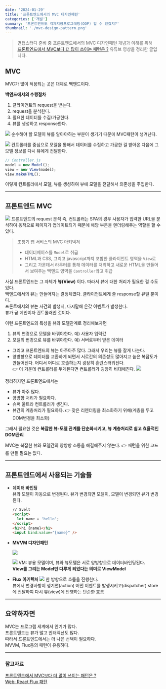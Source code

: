 ```yaml
---
date: '2024-01-29'
title: '프론트엔드에서의 MVC 디자인패턴'
categories: ['개발']
summary: '프론트엔드도 객체지향프로그래밍(OOP) 할 수 있겠지?'
thumbnail: './mvc-design-pattern.png'
---
```


> 면접스터디 준비 중 프론트엔드에서의 MVC 디자인패턴 개념과 이해를 위해  
> [프론트엔드에서 MVC보다 더 많이 쓰이는 패턴은 ?](https://youtu.be/Y5vOfv67h8A?si=KjhtHK6-t-UISreA) 유튜브 영상을 정리한 글입니다.

## MVC

MVC가 많이 적용되는 곳은 대체로 백엔드이다.

**백엔드에서의 수행절차**

1. 클라이언트의 request을 받는다.
2. request을 분석한다.
3. 필요한 데이터를 수집/가공한다.
4. 뷰를 생성하고 response한다.

![](https://i.imgur.com/Twq5VA3.png)
순수해야 할 모델이 뷰를 알아야하는 부분이 생기기 때문에 MVC패턴이 생겨난다.

![](https://i.imgur.com/7PVVBx8.png)
컨트롤러를 중심으로 모델을 통해서 데이터를 수집하고 가공한 걸 받아온 다음에 그 모델 정보를 다시 뷰에게 전달한다.

```js
// Controller.js
model = new Model();
view = new View(model);
view.makeHTML();
```

이렇게 컨트롤러에서 모델, 뷰를 생성하여 뷰에 모델을 전달해서 의존성을 주입한다.

---

## 프론트엔드 MVC

![](https://i.imgur.com/0kSSXQt.png)
프론트엔드의 request 분석 즉, 컨트롤러는 SPA의 경우 사용자가 입력한 URL을 분석하여 동적으로 페이지가 업데이트되기 때문에 해당 부분을 렌더링해주는 역할을 할 수 있다.

> 초창기 웹 서비스의 MVC 아키텍쳐
>
> - 데이터베이스를 `Model`로 취급
> - HTML과 CSS, 그리고 javascript까지 포함한 클라이언트 영역을 `View`로
> - 그리고 가운데서 라우터를 통해 데이터를 처리하고 새로운 HTML을 만들어서 보여주는 백엔드 영역을 `Controller`라고 취급

사실 프론트엔드는 그 자체가 **뷰(View)** 이다. 따라서 뷰에 대한 처리가 필요한 걸 수도 있다.  
백엔드에서의 뷰는 만들어지는 결정체였다. 클라이언트에게 줄 response할 뷰일 뿐이다.  
프론트에서의 뷰는 사건의 발생지, 다시말해 온갖 이벤트가 발생한다.  
뷰가 곧 메인이자 컨트롤러인 것이다.

이런 프론트엔드의 특성을 뷰와 모델관계로 정리해보자면

1. 뷰의 변경으로 모델을 바꿔야한다. 예) 사용자 입력값
2. 모델의 변경으로 뷰를 바꿔야한다. 예) 서버로부터 받은 데이터

- 그리고 프론트엔드의 뷰는 아주아주 많다. 그래서 우리는 뷰를 잘게 나눈다.
- 양방향으로 데이터를 교환하게 되면서 서로간의 의존성도 많아지고 높은 복잡도가 만들어진다. 어디서 어디로 호출하는지 굉장히 혼란스러워진다.  
  👉 이 가운데 컨트롤러를 두게된다면 컨트롤러가 굉장히 비대해진다.
  ![](https://i.imgur.com/ue4lOoE.png)

정리하자면 프론트엔드에서는

- 뷰가 아주 많다.
- 양방향 처리가 필요하다.
- 슈퍼 울트라 컨트롤러가 생긴다.
- 뷰간의 계층처리가 필요하다. 👉 잦은 리렌더링을 최소화하기 위해(계층을 두고 DOM변경을 최소화)

그래서 필요한 것은 **복잡한 뷰-모델 관계를 단순화시키고, 뷰 계층처리로 쉽고 효율적인 DOM관리**

MVC는 복잡한 뷰와 모델간의 양방향 소통을 해결해주지 않는다. 👉 패턴을 위한 코드를 만들 필요는 없다.

---

## 프론트엔드에서 사용되는 기술들

- **데이터 바인딩**  
  뷰와 모델이 자동으로 변경된다. 뷰가 변경되면 모델이, 모델이 변경되면 뷰가 변경된다.

  ```html
  // Svelt
  <script>
    let name = 'hello';
  </script>
  <h1>hi {name}</h1>
  <input bind:value="{name}" />
  ```

- **MVVM 디자인패턴**

  ![](https://i.imgur.com/ZM4L2Z3.png)

  ![](https://i.imgur.com/yl0VOk8.png)
  VM: 뷰용 모델이며, 뷰와 뷰모델은 서로 양방향으로 데이터바인딩된다.  
  **View를 그리는 Model만 다루게 되었다는 의미로 ViewModel**

- **Flux 아키텍처**
  ![](https://i.imgur.com/8V6IyJn.png)
  한 방향으로 흐름을 진행한다.  
  뷰에서 변경사항이 생기면(action) 어떤 이벤트를 발생시키고(dispatcher) store에 전달하여 다시 뷰(view)에 반영하는 단순한 흐름

---

## 요약하자면

MVC는 프로그램 세계에서 인기가 많다.  
프론트엔드는 뷰가 많고 인터랙션도 많다.  
따라서 프론트엔드에서는 더 나은 선택이 필요하다.  
MVVM, Flux등의 패턴이 유용하다.

---

### 참고자료

[프론트엔드에서 MVC보다 더 많이 쓰이는 패턴은 ?](https://youtu.be/Y5vOfv67h8A?si=KjhtHK6-t-UISreA)  
[Web: React Flux 패턴](https://medium.com/hcleedev/web-react-flux-%ED%8C%A8%ED%84%B4-88d6caa13b5b)
